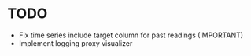 # TODO

- Fix time series include target column for past readings (IMPORTANT)
- Implement logging proxy visualizer